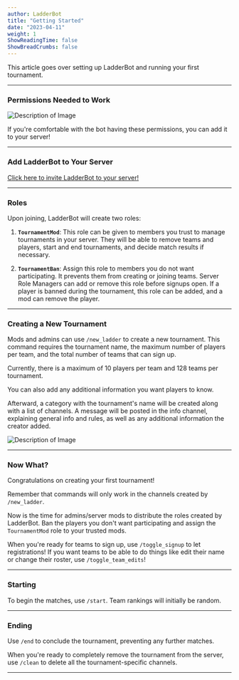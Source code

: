 ```yaml
---
author: LadderBot
title: "Getting Started"
date: "2023-04-11"
weight: 1
ShowReadingTime: false
ShowBreadCrumbs: false
---
```


This article goes over setting up LadderBot and running your first tournament.

<!--more-->

---

### Permissions Needed to Work

![Description of Image](/static/botPerms.png)

If you're comfortable with the bot having these permissions, you can add it to your server!

---

### Add LadderBot to Your Server

[Click here to invite LadderBot to your server!](https://discord.com/api/oauth2/authorize?client_id=1166023850962718741&permissions=268528656&scope=bot+applications.commands)

---

### Roles

Upon joining, LadderBot will create two roles:

1. **`TournamentMod`**: This role can be given to members you trust to manage tournaments in your server. They will be able to remove teams and players, start and end tournaments, and decide match results if necessary.

2. **`TournamentBan`**: Assign this role to members you do not want participating. It prevents them from creating or joining teams. Server Role Managers can add or remove this role before signups open. If a player is banned during the tournament, this role can be added, and a mod can remove the player.

---

### Creating a New Tournament

Mods and admins can use `/new_ladder` to create a new tournament. This command requires the tournament name, the maximum number of players per team, and the total number of teams that can sign up.

Currently, there is a maximum of 10 players per team and 128 teams per tournament.

You can also add any additional information you want players to know.

Afterward, a category with the tournament's name will be created along with a list of channels. A message will be posted in the info channel, explaining general info and rules, as well as any additional information the creator added.

![Description of Image](/static/channels.png)

---

### Now What?

Congratulations on creating your first tournament!

Remember that commands will only work in the channels created by `/new_ladder`.

Now is the time for admins/server mods to distribute the roles created by LadderBot. Ban the players you don't want participating and assign the `TournamentMod` role to your trusted mods.

When you're ready for teams to sign up, use `/toggle_signup` to let registrations!
If you want teams to be able to do things like edit their name or change their roster, use `/toggle_team_edits`!

---

### Starting

To begin the matches, use `/start`. Team rankings will initially be random.

---

### Ending

Use `/end` to conclude the tournament, preventing any further matches.

When you're ready to completely remove the tournament from the server, use `/clean` to delete all the tournament-specific channels.

---
